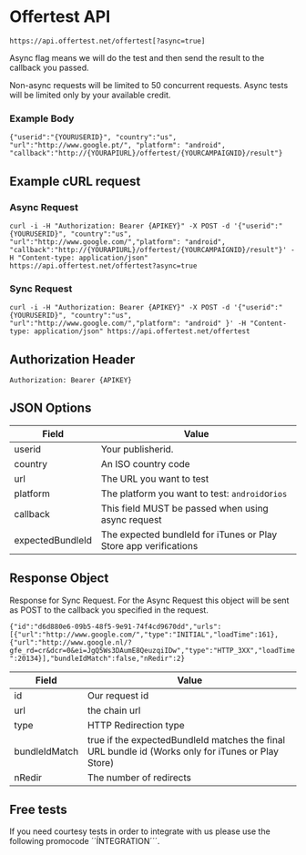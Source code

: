 # Offertest API

``https://api.offertest.net/offertest[?async=true]``

Async flag means we will do the test and then send the result to the callback you passed.

Non-async requests will be limited to 50 concurrent requests. Async tests will be limited only by your available credit.


### Example Body

``{"userid":"{YOURUSERID}", "country":"us", "url":"http://www.google.pt/", "platform": "android", "callback":"http://{YOURAPIURL}/offertest/{YOURCAMPAIGNID}/result"}``

## Example cURL request

### Async Request
`` curl -i -H "Authorization: Bearer {APIKEY}" -X POST -d '{"userid":"{YOURUSERID}", "country":"us", "url":"http://www.google.com/","platform": "android", "callback":"http://{YOURAPIURL}/offertest/{YOURCAMPAIGNID}/result"}' -H "Content-type: application/json" https://api.offertest.net/offertest?async=true ``

### Sync Request
`` curl -i -H "Authorization: Bearer {APIKEY}" -X POST -d '{"userid":"{YOURUSERID}", "country":"us", "url":"http://www.google.com/","platform": "android" }' -H "Content-type: application/json" https://api.offertest.net/offertest ``

## Authorization Header

``Authorization: Bearer {APIKEY}``

## JSON Options

| Field         | Value         |
| ------------- |-------------|
| userid        | Your publisherid.  |
| country       | An ISO country code      |
| url | The URL you want to test      |
| platform | The platform you want to test: ``android``or``ios``|
| callback | This field MUST be passed when using async request|
| expectedBundleId | The expected bundleId for iTunes or Play Store app verifications|

## Response Object

Response for Sync Request. For the Async Request this object will be sent as POST to the callback you specified in the request.

`` {"id":"d6d880e6-09b5-48f5-9e91-74f4cd9670dd","urls":[{"url":"http://www.google.com/","type":"INITIAL","loadTime":161},{"url":"http://www.google.nl/?gfe_rd=cr&dcr=0&ei=JgQ5Ws3DAumE8QeuzqiIDw","type":"HTTP_3XX","loadTime":20134}],"bundleIdMatch":false,"nRedir":2} ``

|Field|Value|
|-|-|
|id|Our request id|
|url|the chain url|
|type|HTTP Redirection type|
|bundleIdMatch|true if the expectedBundleId matches the final URL bundle id (Works only for iTunes or Play Store)
|nRedir| The number of redirects|

## Free tests

If you need courtesy tests in order to integrate with us please use the following promocode ´´ÍNTEGRATION´´´.
